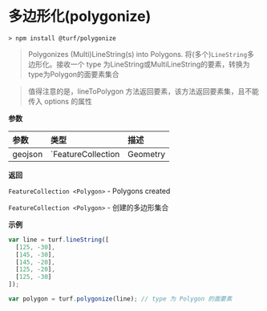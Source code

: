 # 多边形化(polygonize)

```
> npm install @turf/polygonize
```

> Polygonizes (Multi)LineString(s) into Polygons.
> 将(多个)`LineString`多边形化。接收一个 type 为LineString或MultiLineString的要素，转换为type为Polygon的面要素集合

> 值得注意的是，lineToPolygon 方法返回要素，该方法返回要素集，且不能传入 options 的属性

**参数**

| 参数    | 类型                                                         | 描述           |
| :------ | :----------------------------------------------------------- | :------------- |
| geojson | `FeatureCollection|Geometry|Feature<LineString|MultiLineString>` | 需转换的线要素 |

**返回**

`FeatureCollection <Polygon>` - Polygons created

`FeatureCollection <Polygon>` - 创建的多边形集合

**示例**

```js
var line = turf.lineString([
  [125, -30],
  [145, -30],
  [145, -20],
  [125, -20],
  [125, -30]
]);

var polygon = turf.polygonize(line); // type 为 Polygon 的面要素
```